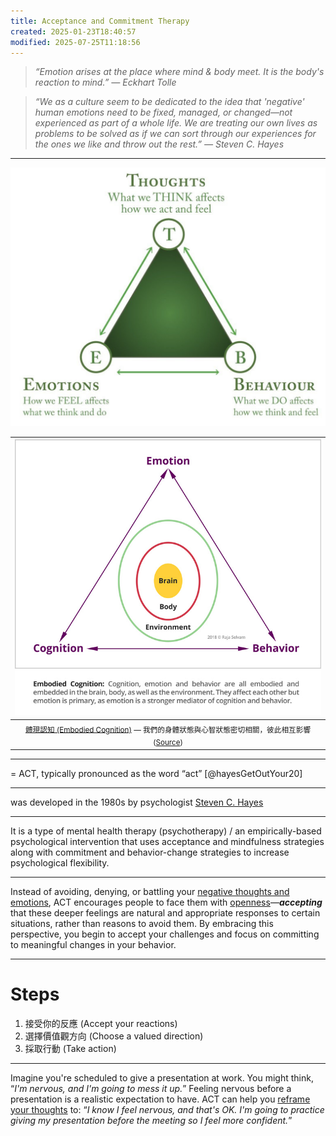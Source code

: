 ```yaml
---
title: Acceptance and Commitment Therapy
created: 2025-01-23T18:40:57
modified: 2025-07-25T11:18:56
---
```


> _“Emotion arises at the place where mind & body meet. It is the body's reaction to mind.” — Eckhart Tolle_

> _“We as a culture seem to be dedicated to the idea that 'negative' human emotions need to be fixed, managed, or changed—not experienced as part of a whole life. We are treating our own lives as problems to be solved as if we can sort through our experiences for the ones we like and throw out the rest.” — Steven C. Hayes_

---

![](../_attachments/ac5f1418b2d07a0b6be7fe26aa168d0a.jpg)

| ![](../_attachments/ffe0655b0c04e86559c597a895309bcb.png) |
| :---: |
| <sub> [體現認知 (Embodied Cognition)](https://www.google.com/search?q=Embodied+Cognition) — 我們的身體狀態與心智狀態密切相關，彼此相互影響 ([Source](https://integralsomaticpsychology.com/science-embodied-cognition-and-enactive-emotion-implications-for-improving-outcomes-in-all-therapies/))</sub> |

---

= ACT, typically pronounced as the word “act” [@hayesGetOutYour20]

---

was developed in the 1980s by psychologist [Steven C. Hayes](https://stevenchayes.com/)

---

It is a type of mental health therapy (psychotherapy) / an empirically-based psychological intervention that uses acceptance and mindfulness strategies along with commitment and behavior-change strategies to increase psychological flexibility.

---

Instead of avoiding, denying, or battling your [negative thoughts and emotions](What%20to%20do%20when%20you%20have%20negative%20thoughts%20or%20emotions.md), ACT encourages people to face them with [openness](be-ready-to-change-your-mind-completely-at-any-given-time.md)—_**accepting**_ that these deeper feelings are natural and appropriate responses to certain situations, rather than reasons to avoid them. By embracing this perspective, you begin to accept your challenges and focus on committing to meaningful changes in your behavior.

---

# Steps

1. 接受你的反應 (Accept your reactions)
2. 選擇價值觀方向 (Choose a valued direction)
3. 採取行動 (Take action)

---

Imagine you're scheduled to give a presentation at work. You might think, “_I'm nervous, and I'm going to mess it up._” Feeling nervous before a presentation is a realistic expectation to have. ACT can help you [reframe your thoughts](a-true-transformation-begins-with-a-mental-shift.md) to: “_I know I feel nervous, and that's OK. I'm going to practice giving my presentation before the meeting so I feel more confident._”
